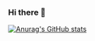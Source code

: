 ### Hi there 👋

[![Anurag's GitHub stats](https://github-readme-stats.vercel.app/api?username=proJM-Coding)](https://github.com/anuraghazra/github-readme-stats)

<!--
**proJM-Coding/proJM-Coding** is a ✨ _special_ ✨ repository because its `README.md` (this file) appears on your GitHub profile.

Here are some ideas to get you started:

- 🔭 I’m currently working on ...
- 🌱 I’m currently learning ...
- 👯 I’m looking to collaborate on ...
- 🤔 I’m looking for help with ...
- 💬 Ask me about ...
- 📫 How to reach me: ...
- 😄 Pronouns: ...
- ⚡ Fun fact: ...
-->
